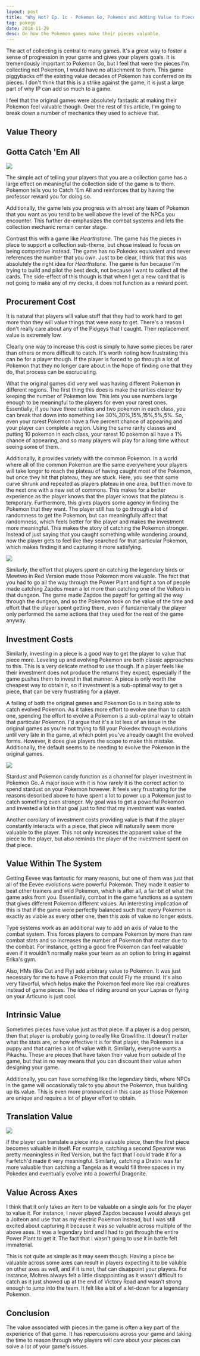 ```yaml
---
layout: post
title: "Why Not? Ep. 1c - Pokemon Go, Pokemon and Adding Value to Pieces"
tag: pokego
date: 2018-11-29
desc: On how the Pokemon games make their pieces valuable.
---
```



The act of collecting is central to many games. It's a great way to foster a sense of progression in your game and gives your players goals. It is tremendously important to Pokemon Go, but I feel that were the pieces I'm collecting not Pokemon, I would have no attachment to them. This game piggybacks off the existing value decades of Pokemon has conferred on its pieces. I don't think that this is a strike against the game, it is just a large part of why IP can add so much to a game.


I feel that the original games were absolutely fantastic at making their Pokemon feel valuable though. Over the rest of this article, I'm going to break down a number of mechanics they used to achieve that.

## Value Theory
## Gotta Catch 'Em All

<img src="/blogImages/catchEmAll.png" />


The simple act of telling your players that you are a collection game has a large effect on meaningful the collection side of the game is to them. Pokemon tells you to Catch 'Em All and reinforces that by having the professor reward you for doing so.


Additionally, the game lets you progress with almost any team of Pokemon that you want as you tend to be well above the level of the NPCs you encounter. This further de-emphasizes the combat systems and lets the collection mechanic remain center stage.


Contrast this with a game like *Hearthstone*. The game has the pieces in place to support a collection sub-theme, but chose instead to focus on being competitive instead. The game has no Pokedex equivalent and never references the number that you own. Just to be clear, I think that this was absolutely the right idea for *Hearthstone*. The game is fun because I'm trying to build and pilot the best deck, not because I want to collect all the cards. The side-effect of this though is that when I get a new card that is not going to make any of my decks, it does not function as a reward point.

## Procurement Cost

It is natural that players will value stuff that they had to work hard to get more than they will value things that were easy to get. There's a reason I don't really care about any of the Pidgeys that I caught. Their replacement value is extremely low.


Clearly one way to increase this cost is simply to have some pieces be rarer than others or more difficult to catch. It's worth noting how frustrating this can be for a player though. If the player is forced to go through a lot of Pokemon that they no longer care about in the hope of finding one that they do, that process can be excruciating.


What the original games did very well was having different Pokemon in different regions. The first thing this does is make the rarities clearer by keeping the number of Pokemon low. This lets you use numbers large enough to be meaningful to the players for even your rarest ones. Essentially, if you have three rarities and two pokemon in each class, you can break that down into something like 30%,30%,15%,15%,5%,5%. So, even your rarest Pokemon have a five percent chance of appearing and your player can complete a region. Using the same rarity classes and putting 10 pokemon in each class, your rarest 10 pokemon all have a 1% chance of appearing, and so many players will play for a long time without seeing some of them.


Additionally, it provides variety with the common Pokemon. In a world where all of the common Pokemon are the same everywhere your players will take longer to reach the plateau of having caught most of the Pokemon, but once they hit that plateau, they are stuck. Here, you see that same curve shrunk and repeated as players plateau in one area, but then move to the next one with a new set of commons. This makes for a better experience as the player knows that the player knows that the plateau is temporary. Furthermore, this gives players some agency in finding the Pokemon that they want. The player still has to go through a lot of randomness to get the Pokemon, but can meaningfully affect that randomness, which feels better for the player and makes the investment more meaningful. This makes the story of catching the Pokemon stronger. Instead of just saying that you caught something while wandering around, now the player gets to feel like they searched for that particular Pokemon, which makes finding it and capturing it more satisfying.


<img src="/blogImages/zapdos.png" />


Similarly, the effort that players spent on catching the legendary birds or Mewtwo in Red Version made those Pokemon more valuable. The fact that you had to go all the way through the Power Plant and fight a ton of people made catching Zapdos mean a lot more than catching one of the Voltorb in that dungeon. The game made Zapdos the payoff for getting all the way through the dungeon, and so the Pokemon took on the value of the time and effort that the player spent getting there, even if fundamentally the player only performed the same actions that they used for the rest of the game anyway.

## Investment Costs

Similarly, investing in a piece is a good way to get the player to value that piece more. Leveling up and evolving Pokemon are both classic approaches to this. This is a very delicate method to use though. If a player feels like their investment does not produce the returns they expect, especially if the game pushes them to invest in that manner. A piece is only worth the cheapest way to obtain it, so if investment is a sub-optimal way to get a piece, that can be very frustrating for a player.


A failing of both the original games and Pokemon Go is in being able to catch evolved Pokemon. As it takes more effort to evolve one than to catch one, spending the effort to evolve a Pokemon is a sub-optimal way to obtain that particular Pokemon. I'd argue that it's a lot less of an issue in the original games as you're not trying to fill your Pokedex through evolutions until very late in the game, at which point you've already caught the evolved forms. However, it does give players the scope to make this mistake. Additionally, the default seems to be needing to evolve the Pokemon in the original games.


<img src="/blogImages/stardust.jpg" />


Stardust and Pokemon candy function as a channel for player investment in Pokemon Go. A major issue with it is how rarely it is the correct action to spend stardust on your Pokemon however. It feels very frustrating for the reasons described above to have spent a lot to power up a Pokemon just to catch something even stronger. My goal was to get a powerful Pokemon and invested a lot in that goal just to find that my investment was wasted.


Another corollary of investment costs providing value is that if the player constantly interacts with a piece, that piece will naturally seem more valuable to the player. This not only increases the apparent value of the piece to the player, but also reminds the player of the investment spent on that piece.

## Value Within The System

Getting Eevee was fantastic for many reasons, but one of them was just that all of the Eevee evolutions were powerful Pokemon. They made it easier to beat other trainers and wild Pokemon, which is after all, a fair bit of what the game asks from you. Essentially, combat in the game functions as a system that gives different Pokemon different values. An interesting implication of this is that if the game were perfectly balanced such that every Pokemon is exactly as viable as every other one, then this axis of value no longer exists.


Type systems work as an additional way to add an axis of value to the combat system. This forces players to compare Pokemon by more than raw combat stats and so increases the number of Pokemon that matter due to the combat. For instance, getting a good fire Pokemon can feel valuable even if it wouldn't normally make your team as an option to bring in against Erika's gym.


Also, HMs (like Cut and Fly) add arbitrary value to Pokemon. It was just necessary for me to have a Pokemon that could Fly me around. It's also very flavorful, which helps make the Pokemon feel more like real creatures instead of game pieces. The idea of riding around on your Lapras or flying on your Articuno is just cool.

## Intrinsic Value

Sometimes pieces have value just as that piece. If a player is a dog person, then that player is probably going to really like Growlithe. It doesn't matter what the stats are, or how effective it is for that player, the Pokemon is a puppy and that carries a lot of value with it. Similarly, everyone wants a Pikachu. These are pieces that have taken their value from outside of the game, but that in no way means that you can discount their value when designing your game.


Additionally, you can have something like the legendary birds, where NPCs in the game will occasionally talk to you about the Pokemon, thus building up its value. This is even more pronounced in this case as those Pokemon are unique and require a lot of player effort to obtain.

## Translation Value

<img src="/blogImages/farfetchd.jpg" />


If the player can translate a piece into a valuable piece, then the first piece becomes valuable in itself. For example, catching a second Spearow was pretty meaningless in Red Version, but the fact that I could trade it for a Farfetch'd made it very meaningful. Similarly, catching a Dratini was far more valuable than catching a Tangela as it would fill three spaces in my Pokedex and eventually evolve into a powerful Dragonite.

## Value Across Axes

I think that it only takes an item to be valuable on a single axis for the player to value it. For instance, I never played Zapdos because I would always get a Jolteon and use that as my electric Pokemon instead, but I was still excited about capturing it because it was so valuable across multiple of the above axes. It was a legendary bird and I had to get through the entire Power Plant to get it. The fact that I wasn't going to use it in battle felt immaterial.


This is not quite as simple as it may seem though. Having a piece be valuable across some axes can result in players expecting it to be valuble on other axes as well, and if it is not, that can disappoint your players. For instance, Moltres always felt a little disappointing as it wasn't difficult to catch as it just showed up at the end of Victory Road and wasn't strong enough to jump into the team. It felt like a bit of a let-down for a legendary Pokemon.

## Conclusion

The value associated with pieces in the game is often a key part of the experience of that game. It has repercussions across your game and taking the time to reason through why players will care about your pieces can solve a lot of your game's issues.

